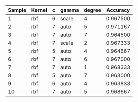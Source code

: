 | Sample | Kernel | c | gamma | degree | Accuracy |
|--------|--------|---|-------|--------|----------|
| 1      | rbf    | 6 | scale | 4      | 0.967500 |
| 2      | rbf    | 7 | auto  | 5      | 0.971167 |
| 3      | rbf    | 7 | auto  | 7      | 0.964500 |
| 4      | rbf    | 7 | scale | 2      | 0.967333 |
| 5      | rbf    | 5 | auto  | 4      | 0.964667 |
| 6      | rbf    | 7 | auto  | 6      | 0.967000 |
| 7      | rbf    | 7 | auto  | 1      | 0.968333 |
| 8      | rbf    | 5 | auto  | 7      | 0.963000 |
| 9      | rbf    | 6 | auto  | 4      | 0.963833 |
| 10     | rbf    | 7 | auto  | 5      | 0.968667 |